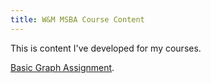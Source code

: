 ```yaml
---
title: W&M MSBA Course Content
---
```




This is content I've developed for my courses. 

[Basic Graph Assignment](/M2GraphingHW/index.md).

